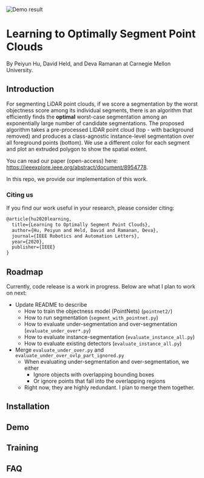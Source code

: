 ![Demo result](https://raw.githubusercontent.com/peiyunh/3dseg/master/demo.png)

# Learning to Optimally Segment Point Clouds
By Peiyun Hu, David Held, and Deva Ramanan at Carnegie Mellon University.

## Introduction
For segmenting LiDAR point clouds, if we score a segmentation by the worst objectness score among its individual segments, there is an algorithm that efficiently finds the **optimal** worst-case segmentation among an exponentially large number of candidate segmentations. The proposed algorithm takes a pre-processed LIDAR point cloud (top - with background removed) and produces a class-agnostic instance-level segmentation over all foreground points (bottom). We use a different color for each segment and plot an extruded polygon to show the spatial extent.

You can read our paper (open-access) here: https://ieeexplore.ieee.org/abstract/document/8954778. 

In this repo, we provide our implementation of this work.

### Citing us
If you find our work useful in your research, please consider citing:
```latex
@article{hu2020learning,
  title={Learning to Optimally Segment Point Clouds},
  author={Hu, Peiyun and Held, David and Ramanan, Deva},
  journal={IEEE Robotics and Automation Letters},
  year={2020},
  publisher={IEEE}
}
```

## Roadmap
Currently, code release is a work in progress. Below are what I plan to work on next:
- Update README to describe
  - How to train the objectness model (PointNets) (`pointnet2/`)
  - How to run segmentation (`segment_with_pointnet.py`)
  - How to evaluate under-segmentation and over-segmentation (`evaluate_under_over*.py`)
  - How to evaluate instance-segmentation (`evaluate_instance_all.py`)
  - How to evaluate existing detectors (`evaluate_instance_all.py`)
- Merge `evaluate_under_over.py` and `evaluate_under_over_ovlp_part_ignored.py`
  - When evaluating under-segmentation and over-segmentation, we either
    - Ignore objects with overlapping bounding boxes
    - Or ignore points that fall into the overlapping regions
  - Right now, they are highly redundant. I plan to merge them together.

## Installation


## Demo


## Training


## FAQ
